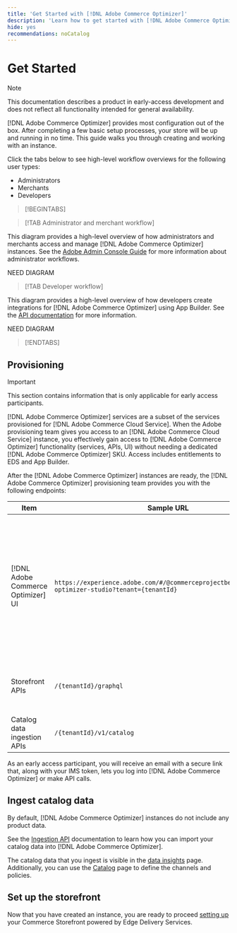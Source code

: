 ```yaml
---
title: 'Get Started with [!DNL Adobe Commerce Optimizer]'
description: 'Learn how to get started with [!DNL Adobe Commerce Optimizer].'
hide: yes
recommendations: noCatalog
---
```

# Get Started

>[!NOTE]
>
>This documentation describes a product in early-access development and does not reflect all functionality intended for general availability.

[!DNL Adobe Commerce Optimizer] provides most configuration out of the box. After completing a few basic setup processes, your store will be up and running in no time. This guide walks you through creating and working with an instance.

Click the tabs below to see high-level workflow overviews for the following user types:

- Administrators
- Merchants
- Developers

>[!BEGINTABS]

>[!TAB Administrator and merchant workflow]

This diagram provides a high-level overview of how administrators and merchants access and manage [!DNL Adobe Commerce Optimizer] instances. See the [Adobe Admin Console Guide](https://helpx.adobe.com/enterprise/admin-guide.html) for more information about administrator workflows.

NEED DIAGRAM

>[!TAB Developer workflow]

This diagram provides a high-level overview of how developers create integrations for [!DNL Adobe Commerce Optimizer] using App Builder. See the [API documentation](https://developer.adobe.com/commerce/services/cloud/) for more information.

NEED DIAGRAM

>[!ENDTABS]

## Provisioning

>[!IMPORTANT]
>
>This section contains information that is only applicable for early access participants.

[!DNL Adobe Commerce Optimizer] services are a subset of the services provisioned for [!DNL Adobe Commerce Cloud Service]. When the Adobe provisioning team gives you access to an [!DNL Adobe Commerce Cloud Service] instance, you effectively gain access to [!DNL Adobe Commerce Optimizer] functionality (services, APIs, UI) without needing a dedicated [!DNL Adobe Commerce Optimizer] SKU. Access includes entitlements to EDS and App Builder.

After the [!DNL Adobe Commerce Optimizer] instances are ready, the [!DNL Adobe Commerce Optimizer] provisioning team provides you with the following endpoints:

|Item|Sample URL|Purpose|
|---|---|---|
|[!DNL Adobe Commerce Optimizer] UI|`https://experience.adobe.com/#/@commerceprojectbeacon/commerce-optimizer-studio?tenant={tenantId}`|Access Commerce Optimizer UI for managing your catalog across:<br>1. Merchandising rules (Product Discovery, Product Recommendations).<br>2. Catalog Management (Channel and Policy creation).<br>3. Data Insights (View your catalog data ingestion status).|
|Storefront APIs|`/{tenantId}/graphql`|Access the APIs needed to set up your Commerce storefront powered by Edge Delivery Services.|
|Catalog data ingestion APIs|`/{tenantId}/v1/catalog`|Access the APIs needed to ingest your catalog data.|

As an early access participant, you will receive an email with a secure link that, along with your IMS token, lets you log into [!DNL Adobe Commerce Optimizer] or make API calls.

## Ingest catalog data

By default, [!DNL Adobe Commerce Optimizer] instances do not include any product data.

See the [Ingestion API](https://developer-stage.adobe.com/commerce/services/composable-catalog/data-ingestion/using-the-api/) documentation to learn how you can import your catalog data into [!DNL Adobe Commerce Optimizer].

The catalog data that you ingest is visible in the [data insights](./insights-overview.md) page. Additionally, you can use the [Catalog](./catalog-overview.md) page to define the channels and policies.

## Set up the storefront

Now that you have created an instance, you are ready to proceed [setting up](storefront.md) your Commerce Storefront powered by Edge Delivery Services.
